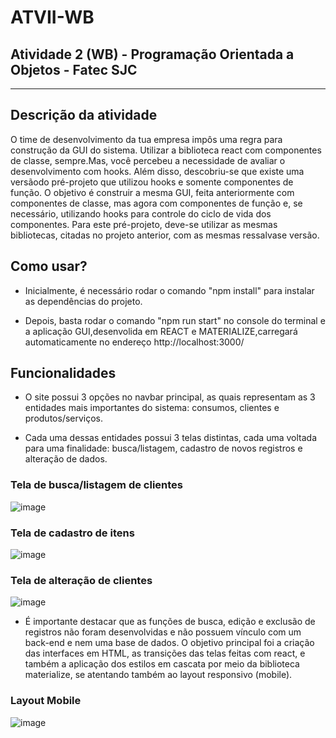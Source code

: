 # ATVII-WB
## Atividade 2 (WB) - Programação Orientada a Objetos - Fatec SJC

-------------------------------------
## Descrição da atividade

O  time  de  desenvolvimento  da  tua  empresa  impôs  uma  regra  para  construção  da  GUI  do  sistema.  Utilizar  a biblioteca  react  com  componentes  de  classe,  sempre.Mas,  você  percebeu  a  necessidade  de  avaliar  o desenvolvimento com  hooks.  Além  disso,  descobriu-se  que  existe uma  versãodo  pré-projeto  que  utilizou hooks e somente componentes de função.
O  objetivo  é  construir  a  mesma  GUI,  feita  anteriormente  com  componentes  de  classe,  mas  agora  com componentes  de  função  e,  se  necessário,  utilizando  hooks  para  controle do  ciclo  de  vida  dos  componentes.
Para  este  pré-projeto,  deve-se  utilizar  as  mesmas  bibliotecas,  citadas  no  projeto  anterior,  com  as  mesmas ressalvase versão.

## Como usar? 

* Inicialmente, é necessário rodar o comando "npm install" para instalar as dependências do projeto.

* Depois, basta rodar o comando "npm run start" no console do terminal e a aplicação GUI,desenvolida em REACT e MATERIALIZE,carregará automaticamente no endereço http://localhost:3000/

## Funcionalidades

* O site possui 3 opções no navbar principal, as quais representam as 3 entidades mais importantes do sistema: consumos, clientes e produtos/serviços.

* Cada uma dessas entidades possui 3 telas distintas, cada uma voltada para uma finalidade: busca/listagem, cadastro de novos registros e alteração de dados.

### Tela de busca/listagem de clientes

![image](https://user-images.githubusercontent.com/30990193/232953782-55bd88a4-407d-419a-9b8c-20474305eaa5.png)

### Tela de cadastro de itens

![image](https://user-images.githubusercontent.com/30990193/232955096-9700da15-c8b9-40eb-80d8-f2a551b51044.png)


### Tela de alteração de clientes

![image](https://user-images.githubusercontent.com/30990193/232955034-1d5c7f7e-81cd-46d3-b3a0-6d02d2833ffa.png)

* É importante destacar que as funções de busca, edição e exclusão de registros não foram desenvolvidas e não possuem vínculo com um back-end e nem uma base de dados. O objetivo principal foi a criação das interfaces em HTML, as transições das telas feitas com react, e também a aplicação dos estilos em cascata por meio da biblioteca materialize, se atentando também ao layout responsivo (mobile). 

### Layout Mobile

![image](https://user-images.githubusercontent.com/30990193/233852688-1c0202e9-8e11-44a8-ae18-2da178c8739f.png)

